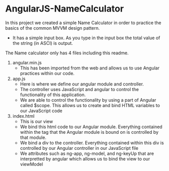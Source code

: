 # AngularJS-NameCalculator

In this project we created a simple Name Calculator in order to practice the basics of the common MVVM design pattern.
   - It has a simple input box. As you type in the input box the total value of the string (in ASCI) is output.

The Name calculator only has 4 files including this readme.
1. angular.min.js
   - This has been imported from the web and allows us to use Angular practices within our code.
2. app.js
   - Here is where we define our angular module and controller.
   - The controller uses JavaScript and angular to control the functionality of this application.
   - We are able to control the functionality by using a part of Angular called $scope. This allows us to create and bind HTML variables to our JavaScript code
3. index.html
   - This is our view
   - We bind this html code to our Angular module. Everything contained within the tag that the Angular module is bound on is controlled by that module.
   - We bind a div to the controller. Everything contained within this div is controlled by our Angular controller in our JavaScript file
   - We attributes such as ng-app, ng-model, and ng-keyUp that are interpretted by angular which allows us to bind the view to our viewModel
